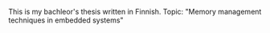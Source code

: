 This is my bachleor's thesis written in Finnish.
Topic: "Memory management techniques in embedded systems"